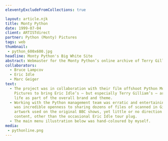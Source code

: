 ```yaml
---
eleventyExcludeFromCollections: true

layout: article.njk
title: Monty Python
date: 1999-07-04
client: ARTISTdirect
partner: Python (Monty) Pictures
tags: web
thumbnail:
 - python_600x600.jpg
headline: Monty Python's Big White Site
abstract: Webmaster for the Monty Python’s online archive of Terry Gilliam artwork and Eric Idle's live shows.
collaborators:
  - Bruce Lampcov
  - Eric Idle
  - Marc Geiger
text:
  - The project was in collaboration with their film offshoot Python Monty 
    Pictures to bring Eric Idle’s — but especially Terry Gilliam’s — artwork to 
    life as part of the overall brand and theme.
  - Working with the Python management team was erratic and entertaining; there
    was incredible openness to sharing dozens of files of scanned in Gilliam 
    artwork used on the original BBC shows, yet little or no direction on ongoing 
    content, other than the occasional Eric Idle tour plug.
  - The main menu illustration below was hand-coloured by myself.
media:
 - pythonline.png
---
```

